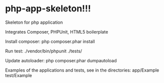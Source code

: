 php-app-skeleton!!!
================

Skeleton for php application

Integrates Composer, PHPUnit, HTML5 boilerplate

Install composer:
php composer.phar install

Run test:
./vendor/bin/phpunit ./tests/

Update autoloader:
php composer.phar dumpautoload


Examples of the applications and tests, see in the directories:
app/Example
test/Example
